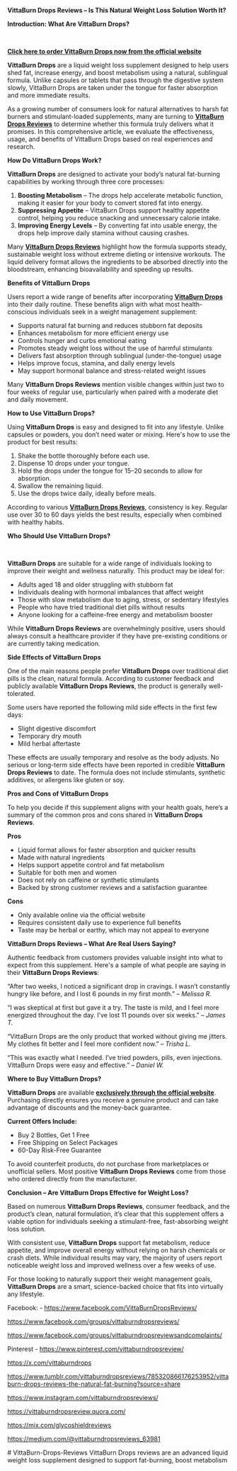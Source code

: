 <p><strong>VittaBurn Drops Reviews &ndash; Is This Natural Weight Loss Solution Worth It?</strong></p>
<p><strong>Introduction: What Are VittaBurn Drops?</strong></p>
<p><strong>&nbsp;</strong></p>
<p><strong><a href="https://ketoflu.org/vitta">Click here to order VittaBurn Drops now from the official website</a></strong></p>
<p><strong>VittaBurn Drops</strong> are a liquid weight loss supplement designed to help users shed fat, increase energy, and boost metabolism using a natural, sublingual formula. Unlike capsules or tablets that pass through the digestive system slowly, VittaBurn Drops are taken under the tongue for faster absorption and more immediate results.</p>
<p>As a growing number of consumers look for natural alternatives to harsh fat burners and stimulant-loaded supplements, many are turning to <strong><a href="https://www.facebook.com/VittaBurnDropsReviews/">VittaBurn Drops Reviews</a></strong> to determine whether this formula truly delivers what it promises. In this comprehensive article, we evaluate the effectiveness, usage, and benefits of VittaBurn Drops based on real experiences and research.</p>
<p><strong>How Do VittaBurn Drops Work?</strong></p>
<p><strong>VittaBurn Drops</strong> are designed to activate your body&rsquo;s natural fat-burning capabilities by working through three core processes:</p>
<ol>
<li><strong>Boosting Metabolism</strong> &ndash; The drops help accelerate metabolic function, making it easier for your body to convert stored fat into energy.</li>
<li><strong>Suppressing Appetite</strong> &ndash; VittaBurn Drops support healthy appetite control, helping you reduce snacking and unnecessary calorie intake.</li>
<li><strong>Improving Energy Levels</strong> &ndash; By converting fat into usable energy, the drops help improve daily stamina without causing crashes.</li>
</ol>
<p>Many <strong><a href="https://www.facebook.com/groups/vittaburndropsreviews/">VittaBurn Drops Reviews</a></strong> highlight how the formula supports steady, sustainable weight loss without extreme dieting or intensive workouts. The liquid delivery format allows the ingredients to be absorbed directly into the bloodstream, enhancing bioavailability and speeding up results.</p>
<p><strong>Benefits of VittaBurn Drops</strong></p>
<p>Users report a wide range of benefits after incorporating <strong><a href="https://www.facebook.com/groups/vittaburndropsreviewsandcomplaints/">VittaBurn Drops</a></strong> into their daily routine. These benefits align with what most health-conscious individuals seek in a weight management supplement:</p>
<ul>
<li>Supports natural fat burning and reduces stubborn fat deposits</li>
<li>Enhances metabolism for more efficient energy use</li>
<li>Controls hunger and curbs emotional eating</li>
<li>Promotes steady weight loss without the use of harmful stimulants</li>
<li>Delivers fast absorption through sublingual (under-the-tongue) usage</li>
<li>Helps improve focus, stamina, and daily energy levels</li>
<li>May support hormonal balance and stress-related weight issues</li>
</ul>
<p>Many <strong>VittaBurn Drops Reviews</strong> mention visible changes within just two to four weeks of regular use, particularly when paired with a moderate diet and daily movement.</p>
<p><strong>How to Use VittaBurn Drops?</strong></p>
<p>Using <strong>VittaBurn Drops</strong> is easy and designed to fit into any lifestyle. Unlike capsules or powders, you don&rsquo;t need water or mixing. Here's how to use the product for best results:</p>
<ol>
<li>Shake the bottle thoroughly before each use.</li>
<li>Dispense 10 drops under your tongue.</li>
<li>Hold the drops under the tongue for 15&ndash;20 seconds to allow for absorption.</li>
<li>Swallow the remaining liquid.</li>
<li>Use the drops twice daily, ideally before meals.</li>
</ol>
<p>According to various <strong><a href="https://www.facebook.com/VittaBurnDropsReviews/">VittaBurn Drops Reviews</a></strong>, consistency is key. Regular use over 30 to 60 days yields the best results, especially when combined with healthy habits.</p>
<p><strong>Who Should Use VittaBurn Drops?</strong></p>
<p><strong>&nbsp;</strong></p>
<p><strong>VittaBurn Drops</strong> are suitable for a wide range of individuals looking to improve their weight and wellness naturally. This product may be ideal for:</p>
<ul>
<li>Adults aged 18 and older struggling with stubborn fat</li>
<li>Individuals dealing with hormonal imbalances that affect weight</li>
<li>Those with slow metabolism due to aging, stress, or sedentary lifestyles</li>
<li>People who have tried traditional diet pills without results</li>
<li>Anyone looking for a caffeine-free energy and metabolism booster</li>
</ul>
<p>While <strong>VittaBurn Drops Reviews</strong> are overwhelmingly positive, users should always consult a healthcare provider if they have pre-existing conditions or are currently taking medication.</p>
<p><strong>Side Effects of VittaBurn Drops</strong></p>
<p>One of the main reasons people prefer <strong>VittaBurn Drops</strong> over traditional diet pills is the clean, natural formula. According to customer feedback and publicly available <strong>VittaBurn Drops Reviews</strong>, the product is generally well-tolerated.</p>
<p>Some users have reported the following mild side effects in the first few days:</p>
<ul>
<li>Slight digestive discomfort</li>
<li>Temporary dry mouth</li>
<li>Mild herbal aftertaste</li>
</ul>
<p>These effects are usually temporary and resolve as the body adjusts. No serious or long-term side effects have been reported in credible <strong>VittaBurn Drops Reviews</strong> to date. The formula does not include stimulants, synthetic additives, or allergens like gluten or soy.</p>
<p><strong>Pros and Cons of VittaBurn Drops</strong></p>
<p>To help you decide if this supplement aligns with your health goals, here&rsquo;s a summary of the common pros and cons shared in <strong>VittaBurn Drops Reviews</strong>.</p>
<p><strong>Pros</strong></p>
<ul>
<li>Liquid format allows for faster absorption and quicker results</li>
<li>Made with natural ingredients</li>
<li>Helps support appetite control and fat metabolism</li>
<li>Suitable for both men and women</li>
<li>Does not rely on caffeine or synthetic stimulants</li>
<li>Backed by strong customer reviews and a satisfaction guarantee</li>
</ul>
<p><strong>Cons</strong></p>
<ul>
<li>Only available online via the official website</li>
<li>Requires consistent daily use to experience full benefits</li>
<li>Taste may be herbal or earthy, which may not appeal to everyone</li>
</ul>
<p><strong>VittaBurn Drops Reviews &ndash; What Are Real Users Saying?</strong></p>
<p>Authentic feedback from customers provides valuable insight into what to expect from this supplement. Here's a sample of what people are saying in their <strong>VittaBurn Drops Reviews</strong>:</p>
<p>&ldquo;After two weeks, I noticed a significant drop in cravings. I wasn&rsquo;t constantly hungry like before, and I lost 6 pounds in my first month.&rdquo; &ndash; <em>Melissa R.</em></p>
<p>&ldquo;I was skeptical at first but gave it a try. The taste is mild, and I feel more energized throughout the day. I&rsquo;ve lost 11 pounds over six weeks.&rdquo; &ndash; <em>James T.</em></p>
<p>&ldquo;VittaBurn Drops are the only product that worked without giving me jitters. My clothes fit better and I feel more confident now.&rdquo; &ndash; <em>Trisha L.</em></p>
<p>&ldquo;This was exactly what I needed. I&rsquo;ve tried powders, pills, even injections. VittaBurn Drops were easy and effective.&rdquo; &ndash; <em>Daniel W.</em></p>
<p><strong>Where to Buy VittaBurn Drops?</strong></p>
<p><strong>VittaBurn Drops</strong> are available <strong><a href="https://ketoflu.org/vitta">exclusively through the official website</a></strong>. Purchasing directly ensures you receive a genuine product and can take advantage of discounts and the money-back guarantee.</p>
<p><strong>Current Offers Include:</strong></p>
<ul>
<li>Buy 2 Bottles, Get 1 Free</li>
<li>Free Shipping on Select Packages</li>
<li>60-Day Risk-Free Guarantee</li>
</ul>
<p>To avoid counterfeit products, do not purchase from marketplaces or unofficial sellers. Most positive <strong>VittaBurn Drops Reviews</strong> come from those who ordered directly from the manufacturer.</p>
<p><strong>Conclusion &ndash; Are VittaBurn Drops Effective for Weight Loss?</strong></p>
<p>Based on numerous <strong>VittaBurn Drops Reviews</strong>, consumer feedback, and the product&rsquo;s clean, natural formulation, it&rsquo;s clear that this supplement offers a viable option for individuals seeking a stimulant-free, fast-absorbing weight loss solution.</p>
<p>With consistent use, <strong>VittaBurn Drops</strong> support fat metabolism, reduce appetite, and improve overall energy without relying on harsh chemicals or crash diets. While individual results may vary, the majority of users report noticeable weight loss and improved wellness over a few weeks of use.</p>
<p>For those looking to naturally support their weight management goals, <strong>VittaBurn Drops</strong> are a smart, science-backed choice that fits into virtually any lifestyle.</p>
<p>Facebook: - <a href="https://www.facebook.com/VittaBurnDropsReviews/">https://www.facebook.com/VittaBurnDropsReviews/</a></p>
<p><a href="https://www.facebook.com/groups/vittaburndropsreviews/">https://www.facebook.com/groups/vittaburndropsreviews/</a></p>
<p><a href="https://www.facebook.com/groups/vittaburndropsreviewsandcomplaints/">https://www.facebook.com/groups/vittaburndropsreviewsandcomplaints/</a></p>
<p>Pinterest - <a href="https://www.pinterest.com/vittaburndropsreview/">https://www.pinterest.com/vittaburndropsreview/</a></p>
<p><a href="https://x.com/vittaburndrops">https://x.com/vittaburndrops</a></p>
<p><a href="https://www.tumblr.com/vittaburndropsreviews/785320866176253952/vittaburn-drops-reviews-the-natural-fat-burning?source=share">https://www.tumblr.com/vittaburndropsreviews/785320866176253952/vittaburn-drops-reviews-the-natural-fat-burning?source=share</a></p>
<p><a href="https://www.instagram.com/vittaburndropsreviews/">https://www.instagram.com/vittaburndropsreviews/</a></p>
<p><u><a href="https://vittaburndropsreview.quora.com/?invite_code=m7OodY1nxDSnmpyR1ZKc">https://vittaburndropsreview.quora.com/</a></u></p>
<p><u><a href="https://mix.com/glycoshieldreviews">https://mix.com/glycoshieldreviews</a></u></p>
<p><a href="https://medium.com/@vittaburndropsreviews_63981">https://medium.com/@vittaburndropsreviews_63981</a></p># VittaBurn-Drops-Reviews
VittaBurn Drops reviews are an advanced liquid weight loss supplement designed to support fat-burning, boost metabolism
